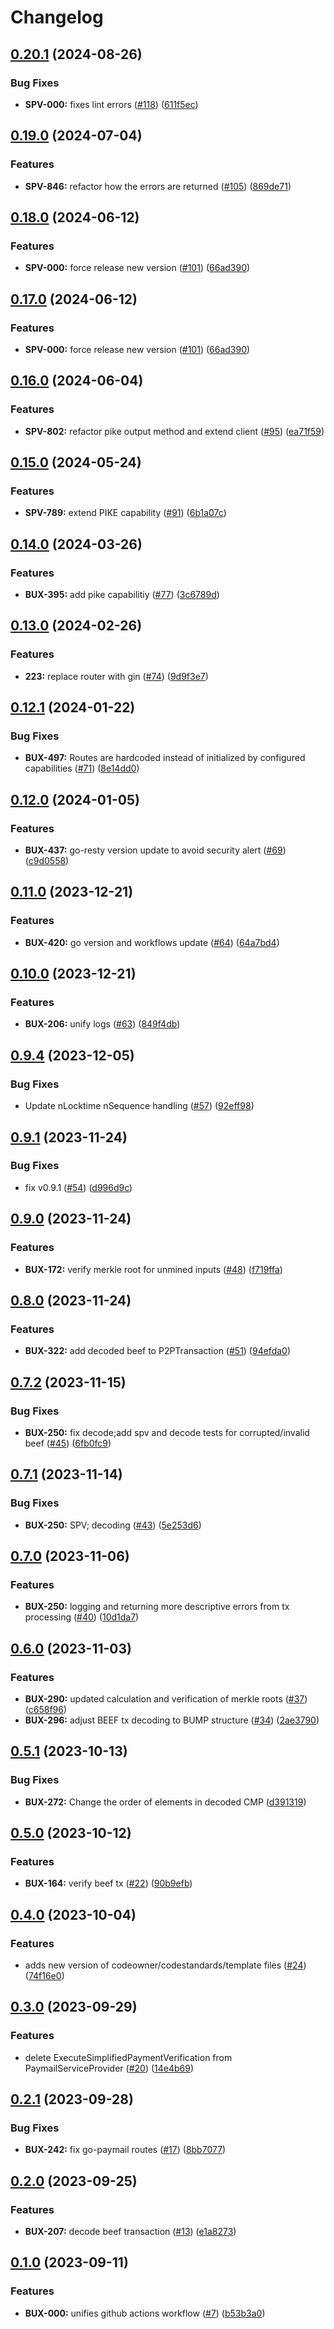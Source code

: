 # Changelog

## [0.20.1](https://github.com/bitcoin-sv/go-paymail/compare/v0.20.0...v0.20.1) (2024-08-26)


### Bug Fixes

* **SPV-000:** fixes lint errors ([#118](https://github.com/bitcoin-sv/go-paymail/issues/118)) ([611f5ec](https://github.com/bitcoin-sv/go-paymail/commit/611f5ec5a73e35e51897aef0e39660a2cb868fa7))

## [0.19.0](https://github.com/bitcoin-sv/go-paymail/compare/v0.18.0...v0.19.0) (2024-07-04)


### Features

* **SPV-846:** refactor how the errors are returned ([#105](https://github.com/bitcoin-sv/go-paymail/issues/105)) ([869de71](https://github.com/bitcoin-sv/go-paymail/commit/869de717d1973d96028b1a49bdf3a1cb079dc289))

## [0.18.0](https://github.com/bitcoin-sv/go-paymail/compare/v0.17.0...v0.18.0) (2024-06-12)


### Features

* **SPV-000:** force release new version ([#101](https://github.com/bitcoin-sv/go-paymail/issues/101)) ([66ad390](https://github.com/bitcoin-sv/go-paymail/commit/66ad390a8c14ad717b1743bd11119beb3bd0f3fc))

## [0.17.0](https://github.com/bitcoin-sv/go-paymail/compare/v0.16.0...v0.17.0) (2024-06-12)


### Features

* **SPV-000:** force release new version ([#101](https://github.com/bitcoin-sv/go-paymail/issues/101)) ([66ad390](https://github.com/bitcoin-sv/go-paymail/commit/66ad390a8c14ad717b1743bd11119beb3bd0f3fc))

## [0.16.0](https://github.com/bitcoin-sv/go-paymail/compare/v0.15.0...v0.16.0) (2024-06-04)


### Features

* **SPV-802:** refactor pike output method and extend client ([#95](https://github.com/bitcoin-sv/go-paymail/issues/95)) ([ea71f59](https://github.com/bitcoin-sv/go-paymail/commit/ea71f597dc2a8248a27e32e2ed452344e710247c))

## [0.15.0](https://github.com/bitcoin-sv/go-paymail/compare/v0.14.0...v0.15.0) (2024-05-24)


### Features

* **SPV-789:** extend PIKE capability ([#91](https://github.com/bitcoin-sv/go-paymail/issues/91)) ([6b1a07c](https://github.com/bitcoin-sv/go-paymail/commit/6b1a07c7cd68b492d7fa7e590a9faeb7b269ba2e))

## [0.14.0](https://github.com/bitcoin-sv/go-paymail/compare/v0.13.0...v0.14.0) (2024-03-26)


### Features

* **BUX-395:** add pike capabilitiy ([#77](https://github.com/bitcoin-sv/go-paymail/issues/77)) ([3c6789d](https://github.com/bitcoin-sv/go-paymail/commit/3c6789d1352cba6297076b7c11650b5c06334bc6))

## [0.13.0](https://github.com/bitcoin-sv/go-paymail/compare/v0.12.1...v0.13.0) (2024-02-26)


### Features

* **223:** replace router with gin ([#74](https://github.com/bitcoin-sv/go-paymail/issues/74)) ([9d9f3e7](https://github.com/bitcoin-sv/go-paymail/commit/9d9f3e7dc2706c0fceba7399f6afaadc504cf947))

## [0.12.1](https://github.com/bitcoin-sv/go-paymail/compare/v0.12.0...v0.12.1) (2024-01-22)


### Bug Fixes

* **BUX-497:** Routes are hardcoded instead of initialized by configured capabilities ([#71](https://github.com/bitcoin-sv/go-paymail/issues/71)) ([8e14dd0](https://github.com/bitcoin-sv/go-paymail/commit/8e14dd09fe732b3b27de1bf7303e2cee777ffac2))

## [0.12.0](https://github.com/bitcoin-sv/go-paymail/compare/v0.11.0...v0.12.0) (2024-01-05)


### Features

* **BUX-437:** go-resty version update to avoid security alert ([#69](https://github.com/bitcoin-sv/go-paymail/issues/69)) ([c9d0558](https://github.com/bitcoin-sv/go-paymail/commit/c9d0558040f8853609a33d98f65a1f351dad085d))

## [0.11.0](https://github.com/bitcoin-sv/go-paymail/compare/v0.10.0...v0.11.0) (2023-12-21)


### Features

* **BUX-420:** go version and workflows update ([#64](https://github.com/bitcoin-sv/go-paymail/issues/64)) ([64a7bd4](https://github.com/bitcoin-sv/go-paymail/commit/64a7bd4122342794ad57535a52583f5acdc47670))

## [0.10.0](https://github.com/bitcoin-sv/go-paymail/compare/v0.9.4...v0.10.0) (2023-12-21)


### Features

* **BUX-206:** unify logs ([#63](https://github.com/bitcoin-sv/go-paymail/issues/63)) ([849f4db](https://github.com/bitcoin-sv/go-paymail/commit/849f4dbea0de1d66ee89c7cb677f87536e89404a))

## [0.9.4](https://github.com/bitcoin-sv/go-paymail/compare/v0.9.3...v0.9.4) (2023-12-05)


### Bug Fixes

* Update nLocktime nSequence handling ([#57](https://github.com/bitcoin-sv/go-paymail/issues/57)) ([92eff98](https://github.com/bitcoin-sv/go-paymail/commit/92eff9847d23c805e910588b90abe67baa7b1c02))

## [0.9.1](https://github.com/bitcoin-sv/go-paymail/compare/v0.9.0...v0.9.1) (2023-11-24)


### Bug Fixes

* fix v0.9.1 ([#54](https://github.com/bitcoin-sv/go-paymail/issues/54)) ([d996d9c](https://github.com/bitcoin-sv/go-paymail/commit/d996d9c4424aee32eb001526dfcd7ab0cfade8d4))

## [0.9.0](https://github.com/bitcoin-sv/go-paymail/compare/v0.8.0...v0.9.0) (2023-11-24)


### Features

* **BUX-172:** verify merkle root for unmined inputs ([#48](https://github.com/bitcoin-sv/go-paymail/issues/48)) ([f719ffa](https://github.com/bitcoin-sv/go-paymail/commit/f719ffa5fffddaa327c0ff0f79cd5c17845eb2f3))

## [0.8.0](https://github.com/bitcoin-sv/go-paymail/compare/v0.7.2...v0.8.0) (2023-11-24)


### Features

* **BUX-322:** add decoded beef to P2PTransaction ([#51](https://github.com/bitcoin-sv/go-paymail/issues/51)) ([94efda0](https://github.com/bitcoin-sv/go-paymail/commit/94efda042d8b29e6aa589f1a12f549eade023f30))

## [0.7.2](https://github.com/bitcoin-sv/go-paymail/compare/v0.7.1...v0.7.2) (2023-11-15)


### Bug Fixes

* **BUX-250:** fix decode;add spv and decode tests for corrupted/invalid beef ([#45](https://github.com/bitcoin-sv/go-paymail/issues/45)) ([6fb0fc9](https://github.com/bitcoin-sv/go-paymail/commit/6fb0fc9ee537b519a4145a3c3f781830e136cfe4))

## [0.7.1](https://github.com/bitcoin-sv/go-paymail/compare/v0.7.0...v0.7.1) (2023-11-14)


### Bug Fixes

* **BUX-250:** SPV; decoding ([#43](https://github.com/bitcoin-sv/go-paymail/issues/43)) ([5e253d6](https://github.com/bitcoin-sv/go-paymail/commit/5e253d6ef1c259a45752d85475bd5f3db633e8c4))

## [0.7.0](https://github.com/bitcoin-sv/go-paymail/compare/v0.6.0...v0.7.0) (2023-11-06)


### Features

* **BUX-250:** logging and returning more descriptive errors from tx processing ([#40](https://github.com/bitcoin-sv/go-paymail/issues/40)) ([10d1da7](https://github.com/bitcoin-sv/go-paymail/commit/10d1da75f1c210d0c55d9f5138509e60911fb9ac))

## [0.6.0](https://github.com/bitcoin-sv/go-paymail/compare/v0.5.1...v0.6.0) (2023-11-03)


### Features

* **BUX-290:** updated calculation and verification of merkle roots ([#37](https://github.com/bitcoin-sv/go-paymail/issues/37)) ([c658f96](https://github.com/bitcoin-sv/go-paymail/commit/c658f964d0d5afd14b49fe26458b9674ed776a96))
* **BUX-296:** adjust BEEF tx decoding to BUMP structure ([#34](https://github.com/bitcoin-sv/go-paymail/issues/34)) ([2ae3790](https://github.com/bitcoin-sv/go-paymail/commit/2ae3790e077891111538555624cba1fd7c877e2f))

## [0.5.1](https://github.com/bitcoin-sv/go-paymail/compare/v0.5.0...v0.5.1) (2023-10-13)


### Bug Fixes

* **BUX-272:** Change the order of elements in decoded CMP ([d391319](https://github.com/bitcoin-sv/go-paymail/commit/d3913191a30b3d3c44009d73730cad2d8dd260cf))

## [0.5.0](https://github.com/bitcoin-sv/go-paymail/compare/v0.4.0...v0.5.0) (2023-10-12)


### Features

* **BUX-164:** verify beef tx ([#22](https://github.com/bitcoin-sv/go-paymail/issues/22)) ([90b9efb](https://github.com/bitcoin-sv/go-paymail/commit/90b9efb72caa70df217c078c1d282e7fa53fb1c3))

## [0.4.0](https://github.com/bitcoin-sv/go-paymail/compare/v0.3.0...v0.4.0) (2023-10-04)


### Features

* adds new version of codeowner/codestandards/template files ([#24](https://github.com/bitcoin-sv/go-paymail/issues/24)) ([74f16e0](https://github.com/bitcoin-sv/go-paymail/commit/74f16e0d9c9f700a77181d32b2b925baf0d9d6b6))

## [0.3.0](https://github.com/bitcoin-sv/go-paymail/compare/v0.2.1...v0.3.0) (2023-09-29)


### Features

* delete ExecuteSimplifiedPaymentVerification from  PaymailServiceProvider ([#20](https://github.com/bitcoin-sv/go-paymail/issues/20)) ([14e4b69](https://github.com/bitcoin-sv/go-paymail/commit/14e4b6901537d5e807fed37c8f84f54bebe9d873))

## [0.2.1](https://github.com/bitcoin-sv/go-paymail/compare/v0.2.0...v0.2.1) (2023-09-28)


### Bug Fixes

* **BUX-242:** fix go-paymail routes ([#17](https://github.com/bitcoin-sv/go-paymail/issues/17)) ([8bb7077](https://github.com/bitcoin-sv/go-paymail/commit/8bb7077ff7092acc8f3eebcb24e78a0dac10097b))

## [0.2.0](https://github.com/bitcoin-sv/go-paymail/compare/v0.1.0...v0.2.0) (2023-09-25)


### Features

* **BUX-207:** decode beef transaction ([#13](https://github.com/bitcoin-sv/go-paymail/issues/13)) ([e1a8273](https://github.com/bitcoin-sv/go-paymail/commit/e1a8273d79bb3753aa41a86fd0433c1be90f9f5b))

## [0.1.0](https://github.com/bitcoin-sv/go-paymail/compare/v0.0.1...v0.1.0) (2023-09-11)


### Features

* **BUX-000:** unifies github actions workflow ([#7](https://github.com/bitcoin-sv/go-paymail/issues/7)) ([b53b3a0](https://github.com/bitcoin-sv/go-paymail/commit/b53b3a04e02c152532b50b5eeff4456d64f28814))
